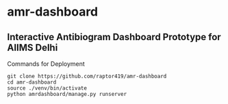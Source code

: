 # amr-dashboard
## Interactive Antibiogram Dashboard Prototype for AIIMS Delhi

Commands for Deployment
```
git clone https://github.com/raptor419/amr-dashboard
cd amr-dashboard
source ./venv/bin/activate
python amrdashboard/manage.py runserver
```
